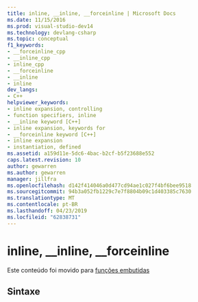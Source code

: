 ```yaml
---
title: inline, __inline, __forceinline | Microsoft Docs
ms.date: 11/15/2016
ms.prod: visual-studio-dev14
ms.technology: devlang-csharp
ms.topic: conceptual
f1_keywords:
- __forceinline_cpp
- __inline_cpp
- inline_cpp
- __forceinline
- __inline
- inline
dev_langs:
- C++
helpviewer_keywords:
- inline expansion, controlling
- function specifiers, inline
- __inline keyword [C++]
- inline expansion, keywords for
- __forceinline keyword [C++]
- inline expansion
- instantiation, defined
ms.assetid: a159d11e-5dc6-4bac-b2cf-b5f23688e552
caps.latest.revision: 10
author: gewarren
ms.author: gewarren
manager: jillfra
ms.openlocfilehash: d142f414046a0d477cd94ae1c027f4bf6bee9518
ms.sourcegitcommit: 94b3a052fb1229c7e7f8804b09c1d403385c7630
ms.translationtype: MT
ms.contentlocale: pt-BR
ms.lasthandoff: 04/23/2019
ms.locfileid: "62838731"
---
```

# <a name="inline-inline-forceinline"></a>inline, __inline, __forceinline
Este conteúdo foi movido para [funções embutidas](http://msdn.microsoft.com/library/355f120c-2847-4608-ac04-8dda18ffe10c)  
  
## <a name="syntax"></a>Sintaxe